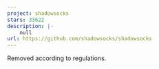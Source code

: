 ```yaml
---
project: shadowsocks
stars: 33622
description: |-
    null
url: https://github.com/shadowsocks/shadowsocks
---
```


Removed according to regulations.


